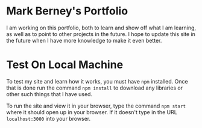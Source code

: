 # Mark Berney's Portfolio
I am working on this portfolio, both to learn and show off what I am learning, as well as to point to other projects in the future. I hope to update this site in the future when I have more knowledge to make it even better.

# Test On Local Machine
To test my site and learn how it works, you must have `npm` installed. Once that is done run the command `npm install` to download any libraries or other such things that I have used.

To run the site and view it in your browser, type the command `npm start` where it should open up in your browser. If it doesn't type in the URL `localhost:3000` into your browser.
